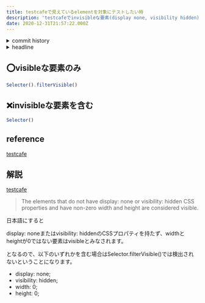 ```yaml
---
title: testcafeで見えているelementを対象にテストしたい時
description: 'testcafeでinvisibleな要素(display none, visibility hidden)以外を対象にする方法を共有します'
date: 2020-12-31T21:57:22.000Z
---
```

<!-- history area start -->
<details><summary>commit history</summary><div><ol>
<li>2020/11/22 23:17:24 0bcbf2d</li>
<li>2020/11/22 23:17:03 2415e38</li>
<li>2020/11/22 23:14:52 22228f3</li>
</ol></div></details>
<!-- history area end -->
<!-- toc area start -->
<details><summary>headline</summary><div>

<!-- toc -->

- [⭕️visibleな要素のみ](#%E2%AD%95%EF%B8%8Fvisible%E3%81%AA%E8%A6%81%E7%B4%A0%E3%81%AE%E3%81%BF)
- [❌invisibleな要素を含む](#%E2%9D%8Cinvisible%E3%81%AA%E8%A6%81%E7%B4%A0%E3%82%92%E5%90%AB%E3%82%80)
- [reference](#reference)
- [解説](#%E8%A7%A3%E8%AA%AC)

<!-- tocstop -->

</div></details>

<!-- toc area end -->

## ⭕️visibleな要素のみ

```javascript
Selector().filterVisible()
```

## ❌invisibleな要素を含む

```javascript
Selector()
```

## reference

[testcafe](https://devexpress.github.io/testcafe/documentation/reference/test-api/selector/filtervisible.html)

## 解説

[testcafe](https://devexpress.github.io/testcafe/documentation/reference/test-api/selector/filtervisible.html)
> The elements that do not have display: none or visibility: hidden CSS properties and have non-zero width and height are considered visible.

日本語にすると

display: noneまたはvisibility: hiddenのCSSプロパティを持たず、widthとheightが0ではない要素はvisibleとみなされます。

となるので、以下のいずれかを含む場合はSelector.filterVisible()では検出されないということになります。

- display: none;
- visibility: hidden;
- width: 0;
- height: 0;




